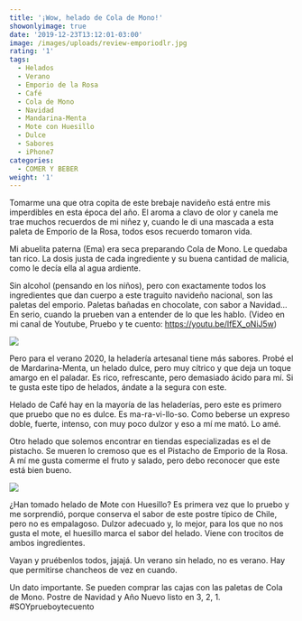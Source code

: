 ```yaml
---
title: '¡Wow, helado de Cola de Mono!'
showonlyimage: true
date: '2019-12-23T13:12:01-03:00'
image: /images/uploads/review-emporiodlr.jpg
rating: '1'
tags:
  - Helados
  - Verano
  - Emporio de la Rosa
  - Café
  - Cola de Mono
  - Navidad
  - Mandarina-Menta
  - Mote con Huesillo
  - Dulce
  - Sabores
  - iPhone7
categories:
  - COMER Y BEBER
weight: '1'
---
```

Tomarme una que otra copita de este brebaje navideño está entre mis imperdibles en esta época del año. El aroma a clavo de olor y canela me trae muchos recuerdos de mi niñez y, cuando le di una mascada a esta paleta de Emporio de la Rosa, todos esos recuerdo tomaron vida.

<!--more-->

Mi abuelita paterna (Ema) era seca preparando Cola de Mono. Le quedaba tan rico. La dosis justa de cada ingrediente y su buena cantidad de malicia, como le decía ella al agua ardiente.



Sin alcohol (pensando en los niños), pero con exactamente todos los ingredientes que dan cuerpo a este traguito navideño nacional, son las paletas del emporio. Paletas bañadas en chocolate, con sabor a Navidad… En serio, cuando la prueben van a entender de lo que les hablo. (Video en mi canal de Youtube, Pruebo y te cuento: https://youtu.be/lfEX_oNiJ5w)



![](/images/uploads/review-emporiodlr-3.jpg)

Pero para el verano 2020, la heladería artesanal tiene más sabores. Probé el de Mardarina-Menta, un helado dulce, pero muy cítrico y que deja un toque amargo en el paladar. Es rico, refrescante, pero demasiado ácido para mí. Si te gusta este tipo de helados, ándate a la segura con este.



Helado de Café hay en la mayoría de las heladerías, pero este es primero que pruebo que no es dulce. Es ma-ra-vi-llo-so. Como beberse un expreso doble, fuerte, intenso, con muy poco dulzor y eso a mí me mató. Lo amé.



Otro helado que solemos encontrar en tiendas especializadas es el de pistacho. Se mueren lo cremoso que es el Pistacho de Emporio de la Rosa. A mí me gusta comerme el fruto y salado, pero debo reconocer que este está bien bueno.



![](/images/uploads/review-emporiodlr-5.jpg)

¿Han tomado helado de Mote con Huesillo? Es primera vez que lo pruebo y me sorprendió, porque conserva el sabor de este postre típico de Chile, pero no es empalagoso. Dulzor adecuado y, lo mejor, para los que no nos gusta el mote, el huesillo marca el sabor del helado. Viene con trocitos de ambos ingredientes.



Vayan y pruébenlos todos, jajajá. Un verano sin helado, no es verano. Hay que permitirse chancheos de vez en cuando. 



Un dato importante. Se pueden comprar las cajas con las paletas de Cola de Mono. Postre de Navidad y Año Nuevo listo en 3, 2, 1. #SOYprueboytecuento
